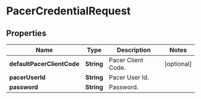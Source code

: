 

# PacerCredentialRequest


## Properties

| Name | Type | Description | Notes |
|------------ | ------------- | ------------- | -------------|
|**defaultPacerClientCode** | **String** | Pacer Client Code. |  [optional] |
|**pacerUserId** | **String** | Pacer User Id. |  |
|**password** | **String** | Password. |  |




